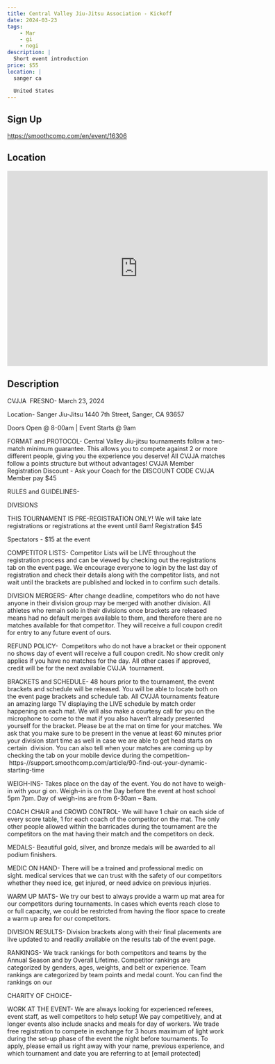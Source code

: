 ```yaml
---
title: Central Valley Jiu-Jitsu Association - Kickoff
date: 2024-03-23
tags:
    - Mar
    - gi 
    - nogi 
description: |
  Short event introduction
price: $55
location: |
  sanger ca
  
  United States
---
```

## Sign Up
https://smoothcomp.com/en/event/16306

## Location
<iframe src="https://www.google.com/maps/embed?pb=!1m18!1m12!1m3!1d12345.6789!2d-119.5583034!3d36.7063747!2m3!1f0!2f0!3f0!3m2!1i1024!2i768!4f13.1!3m3!1m2!1s0x0%3A0x0!2z36.7063747!5e0!3m2!1sen!2sus!4v1234567890" width="600" height="450" style="border:0;" allowfullscreen="" loading="lazy"></iframe>

## Description
CVJJA 
FRESNO- March 23, 2024


Location- Sanger Jiu-Jitsu 1440
7th Street, Sanger, CA 93657


Doors Open @ 8-00am | Event Starts @ 9am


FORMAT and PROTOCOL- Central Valley Jiu-jitsu tournaments follow a two-match
minimum guarantee. This allows you to compete against 2 or more different
people, giving you the experience you deserve! All CVJJA matches follow a
points structure but without advantages! CVJJA Member Registration Discount - Ask your Coach for the DISCOUNT CODE CVJJA Member pay $45 


RULES and GUIDELINES-


DIVISIONS


THIS TOURNAMENT IS
PRE-REGISTRATION ONLY!
We will take late registrations or
registrations at the event until 8am!
Registration $45


Spectators - $15 at the event


COMPETITOR
LISTS- Competitor Lists
will be LIVE throughout the registration process and can be viewed by checking
out the registrations tab on the event page. We encourage everyone to login by
the last day of registration and check their details along with the competitor
lists, and not wait until the brackets are published and locked in to confirm
such details.


DIVISION MERGERS- After change deadline, competitors who do not have
anyone in their division group may be merged with another division. All
athletes who remain solo in their divisions once brackets are released means
had no default merges available to them, and therefore there are no matches
available for that competitor. They will receive a full coupon credit for entry
to any future event of ours.


REFUND POLICY-  Competitors who do not have a
bracket or their opponent no shows day of event will receive a full coupon
credit. No show credit only applies if you have no matches for the day. All other cases if approved, credit will be for the next available CVJJA  tournament. 


BRACKETS and SCHEDULE- 48 hours prior to the tournament, the
event brackets and schedule will be released. You will be able to locate both
on the event page brackets and schedule tab. All CVJJA tournaments feature an
amazing large TV displaying the LIVE schedule by match order happening on each
mat. We will also make a courtesy call for you on the microphone to come to the
mat if you also haven’t already presented yourself for the bracket. Please be
at the mat on time for your matches. We ask that you make sure to be present in
the venue at least 60 minutes prior your division start time as well in case we
are able to get head starts on certain 
division. You can also tell
when your matches are coming up by checking the tab on your mobile device
during the competition- https-//support.smoothcomp.com/article/90-find-out-your-dynamic-starting-time


WEIGH-INS- Takes place on the day of the event. You do not have to weigh-in
with your gi on. Weigh-in is on the Day before the event at host school 5pm
7pm. Day of weigh-ins are from 6-30am – 8am.


COACH CHAIR and CROWD CONTROL- We will have 1 chair on each side of every score
table, 1 for each coach of the competitor on the mat. The only other people
allowed within the barricades during the tournament are the competitors on the
mat having their match and the competitors on deck.


MEDALS- Beautiful gold, silver, and bronze medals will be awarded to all
podium finishers. 


MEDIC ON HAND- There will be a trained and professional medic on
sight. medical services that we can trust with the safety of our
competitors whether they need ice, get injured, or need advice on previous
injuries.


WARM UP MATS- We try our best to always provide a warm up mat area
for our competitors during tournaments. In cases which events reach close to or
full capacity, we could be restricted from having the floor space to create a
warm up area for our competitors.


DIVISION RESULTS- Division brackets along with their final placements
are live updated to and readily available on the results tab of the event page.


RANKINGS- We track rankings for both competitors and teams by the Annual
Season and by Overall Lifetime. Competitor rankings are categorized by genders,
ages, weights, and belt or experience. Team rankings are categorized by team
points and medal count. You can find the rankings on our


CHARITY OF CHOICE-


WORK AT THE EVENT- We are always looking for experienced referees, event
staff, as well competitors to help setup! We pay competitively, and at longer
events also include snacks and meals for day of workers. We trade free
registration to compete in exchange for 3 hours maximum of light work during
the set-up phase of the event the night before tournaments. To apply, please
email us right away with your name, previous experience, and which tournament
and date you are referring to at [email protected]